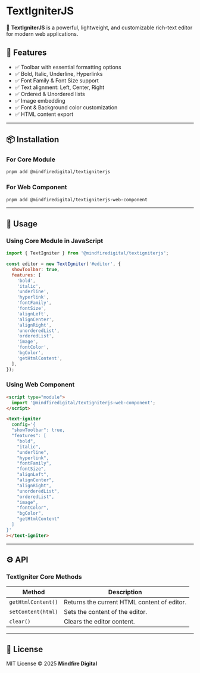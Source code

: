 # TextIgniterJS

🚀 **TextIgniterJS** is a powerful, lightweight, and customizable rich-text editor for modern web applications.

## 📌 Features

- ✅ Toolbar with essential formatting options
- ✅ Bold, Italic, Underline, Hyperlinks
- ✅ Font Family & Font Size support
- ✅ Text alignment: Left, Center, Right
- ✅ Ordered & Unordered lists
- ✅ Image embedding
- ✅ Font & Background color customization
- ✅ HTML content export

---

## 📦 Installation

### For Core Module

```sh
pnpm add @mindfiredigital/textigniterjs
```

### For Web Component

```sh
pnpm add @mindfiredigital/textigniterjs-web-component
```

---

## 🚀 Usage

### Using Core Module in JavaScript

```js
import { TextIgniter } from '@mindfiredigital/textigniterjs';

const editor = new TextIgniter('#editor', {
  showToolbar: true,
  features: [
    'bold',
    'italic',
    'underline',
    'hyperlink',
    'fontFamily',
    'fontSize',
    'alignLeft',
    'alignCenter',
    'alignRight',
    'unorderedList',
    'orderedList',
    'image',
    'fontColor',
    'bgColor',
    'getHtmlContent',
  ],
});
```

### Using Web Component

```html
<script type="module">
  import '@mindfiredigital/textigniterjs-web-component';
</script>

<text-igniter
  config='{
  "showToolbar": true,
  "features": [
    "bold",
    "italic",
    "underline",
    "hyperlink",
    "fontFamily",
    "fontSize",
    "alignLeft",
    "alignCenter",
    "alignRight",
    "unorderedList",
    "orderedList",
    "image",
    "fontColor",
    "bgColor",
    "getHtmlContent"
  ]
}'
></text-igniter>
```

---

## ⚙️ API

### TextIgniter Core Methods

| Method             | Description                                 |
| ------------------ | ------------------------------------------- |
| `getHtmlContent()` | Returns the current HTML content of editor. |
| `setContent(html)` | Sets the content of the editor.             |
| `clear()`          | Clears the editor content.                  |

---

## 📄 License

MIT License © 2025 **Mindfire Digital**
